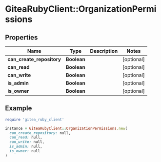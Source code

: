 # GiteaRubyClient::OrganizationPermissions

## Properties

| Name | Type | Description | Notes |
| ---- | ---- | ----------- | ----- |
| **can_create_repository** | **Boolean** |  | [optional] |
| **can_read** | **Boolean** |  | [optional] |
| **can_write** | **Boolean** |  | [optional] |
| **is_admin** | **Boolean** |  | [optional] |
| **is_owner** | **Boolean** |  | [optional] |

## Example

```ruby
require 'gitea_ruby_client'

instance = GiteaRubyClient::OrganizationPermissions.new(
  can_create_repository: null,
  can_read: null,
  can_write: null,
  is_admin: null,
  is_owner: null
)
```

